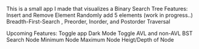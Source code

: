 This is a small app I made that visualizes a Binary Search Tree
Features:
  Insert and Remove Element
  Randomly add 5 elements (work in progress..)
  Breadth-First-Search , Preorder, Inorder, and Postorder Traversal

Upcoming Features:
  Toggle app Dark Mode
  Toggle AVL and non-AVL BST
  Search Node
  Minimum Node
  Maximum Node
  Heigt/Depth of Node
  

